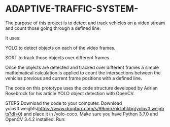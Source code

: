 # ADAPTIVE-TRAFFIC-SYSTEM-
The purpose of this project is to detect and track vehicles on a video stream and count those going through a defined line.



It uses:

YOLO to detect objects on each of the video frames.

SORT to track those objects over different frames.

Once the objects are detected and tracked over different frames a simple mathematical calculation is applied to count the intersections between the vehicles previous and current frame positions with a defined line.

The code on this prototype uses the code structure developed by Adrian Rosebrock for his article YOLO object detection with OpenCV.

STEPS
Download the code to your computer.
Download yolov3.weights(https://www.dropbox.com/s/99mm7olr1ohtjbq/yolov3.weights?dl=0) and place it in /yolo-coco.
Make sure you have Python 3.7.0 and OpenCV 3.4.2 installed.
Run:
